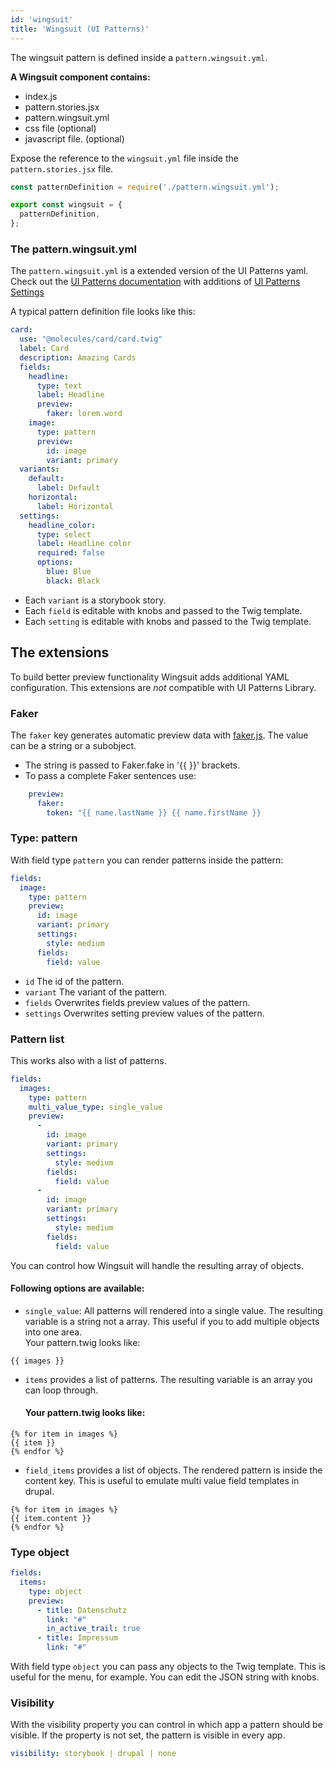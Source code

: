 ```yaml
---
id: 'wingsuit'
title: 'Wingsuit (UI Patterns)'
---
```

The wingsuit pattern is defined inside a `pattern.wingsuit.yml`. 

<b>A Wingsuit component contains:</b>
* index.js
* pattern.stories.jsx
* pattern.wingsuit.yml
* css file (optional)
* javascript file. (optional)

Expose the reference to the `wingsuit.yml` file inside the `pattern.stories.jsx` file.

```js
const patternDefinition = require('./pattern.wingsuit.yml');

export const wingsuit = {
  patternDefinition,
};

```
### The pattern.wingsuit.yml
The `pattern.wingsuit.yml` is a extended version of the UI Patterns yaml. Check out the [UI Patterns documentation](https://ui-patterns.readthedocs.io/en/8.x-1.x/content/patterns-definition.html) with additions of [UI Patterns Settings](https://www.drupal.org/project/ui_patterns_settings)

A typical pattern definition file looks like this:
 
```yaml
card:
  use: "@molecules/card/card.twig"
  label: Card
  description: Amazing Cards
  fields:
    headline:
      type: text
      label: Headline
      preview:
        faker: lorem.word
    image:
      type: pattern
      preview:
        id: image
        variant: primary
  variants:
    default:
      label: Default
    horizontal:
      label: Horizontal
  settings:
    headline_color:
      type: select
      label: Headline color
      required: false
      options:
        blue: Blue
        black: Black
```

* Each `variant` is a storybook story. 
* Each `field` is editable with knobs and passed to the Twig template.
* Each `setting` is editable with knobs and passed to the Twig template.


## The extensions</b>
To build better preview functionality Wingsuit adds additional YAML configuration. This extensions are _not_ compatible with UI Patterns Library.   

### Faker
The `faker` key generates automatic preview data with [faker.js](https://github.com/marak/Faker.js/).
The value can be a string or a subobject. 
* The string is passed to Faker.fake in '{{ }}' brackets.
* To pass a complete Faker sentences use:
```yaml
    preview:
      faker:
        token: "{{ name.lastName }} {{ name.firstName }}
```

### Type: pattern
With field type `pattern` you can render patterns inside the pattern:
```yaml
fields:  
  image:
    type: pattern
    preview:
      id: image
      variant: primary
      settings:
        style: medium
      fields:
        field: value
```  
* `id` The id of the pattern.
* `variant` The variant of the pattern.
* `fields` Overwrites fields preview values of the pattern.
* `settings` Overwrites setting preview values of the pattern.

### Pattern list
This works also with a list of patterns. 
```yaml
fields:  
  images:
    type: pattern
    multi_value_type: single_value
    preview:
      -
        id: image
        variant: primary
        settings:
          style: medium
        fields:
          field: value
      -
        id: image
        variant: primary
        settings:
          style: medium
        fields:
          field: value
```  
You can control how Wingsuit will handle the resulting array of objects.

#### Following options are available:
* `single_value`: All patterns will rendered into a single value. The resulting variable is a string not a array. This useful if you to add multiple objects into one area.
<br>Your pattern.twig looks like:
```twig
{{ images }}
```
* `items` provides a list of patterns. The resulting variable is an array you can loop through.
   #### Your pattern.twig looks like:
```twig
{% for item in images %}
{{ item }}
{% endfor %}
```

* `field_items` provides a list of objects. The rendered pattern is inside the content key. This is useful to emulate multi value field templates in drupal.
```twig
{% for item in images %}
{{ item.content }}
{% endfor %}
```

### Type object
```yaml
fields:  
  items:
    type: object
    preview:
      - title: Datenschutz
        link: "#"
        in_active_trail: true
      - title: Impressum
        link: "#"
```  
With field type `object` you can pass any objects to the Twig template. This is useful for the menu, for example. You can edit the JSON string with knobs.

### Visibility
With the visibility property you can control in which app a pattern should be visible. If the property is not set, the pattern is visible in every app. 
```yaml
visibility: storybook | drupal | none
```
